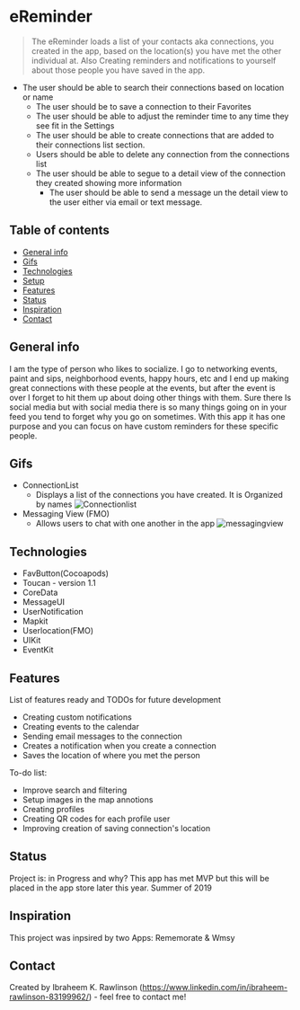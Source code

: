 # eReminder

> The  eReminder loads a list of your contacts aka connections, you created in the app,  based on the location(s) you have met the other individual at. Also Creating reminders and notifications to yourself about those people you have saved in the app.
- The user should be able to search their connections based on location or name 
    - The user should be to save a connection to their Favorites
    - The user should be able to adjust the reminder time to any time they see fit in the Settings 
    - The user should be able to create connections that are added to their connections list section.
    - Users should be able to delete any connection from the connections list 
    - The user should be able to segue to a detail view of the connection they created showing more information
       - The user should be able to send a message un the detail view to the user either via email or text message.

## Table of contents
* [General info](#general-info)
* [Gifs](#screenshots)
* [Technologies](#technologies)
* [Setup](#setup)
* [Features](#features)
* [Status](#status)
* [Inspiration](#inspiration)
* [Contact](#contact)

## General info
I am the type of person who likes to socialize. I go to networking events, paint and sips, neighborhood events, happy hours, etc and I end up making great connections with these people at the events, but after the event is over I forget to hit them up about doing other things with them. Sure there Is social media but with social media there is so many things going on in your feed you tend to forget why you go on sometimes. With this app it has one purpose and you can focus on have custom reminders for these specific people.

## Gifs
* ConnectionList 
    - Displays a list of the connections you have created. It is Organized by names
![Connectionlist](https://media.giphy.com/media/eePNcOFAgOzSpfxe5V/giphy.gif)
* Messaging View (FMO)
    - Allows users to chat with one another in the app 
![messagingview](https://user-images.githubusercontent.com/43886009/54216405-f87e9b80-44bf-11e9-87ad-8205f07f5c4f.jpeg)

## Technologies
* FavButton(Cocoapods)
* Toucan - version 1.1
* CoreData
* MessageUI
* UserNotification
* Mapkit
* Userlocation(FMO)
* UIKit 
* EventKit

## Features
List of features ready and TODOs for future development
* Creating custom notifications
* Creating events to the calendar 
* Sending email messages to the connection
* Creates a notification when you create a connection 
* Saves the location of where you met the person

To-do list:
* Improve search and filtering 
* Setup images in the map annotions
* Creating profiles
* Creating QR codes for each profile user 
* Improving creation of saving connection's location

## Status
Project is: in Progress and why? This app has met MVP but this will be placed in the app store later this year. Summer of 2019

## Inspiration
This project was inpsired by two Apps: Rememorate & Wmsy

## Contact
Created by Ibraheem K. Rawlinson (https://www.linkedin.com/in/ibraheem-rawlinson-83199962/) - feel free to contact me!
